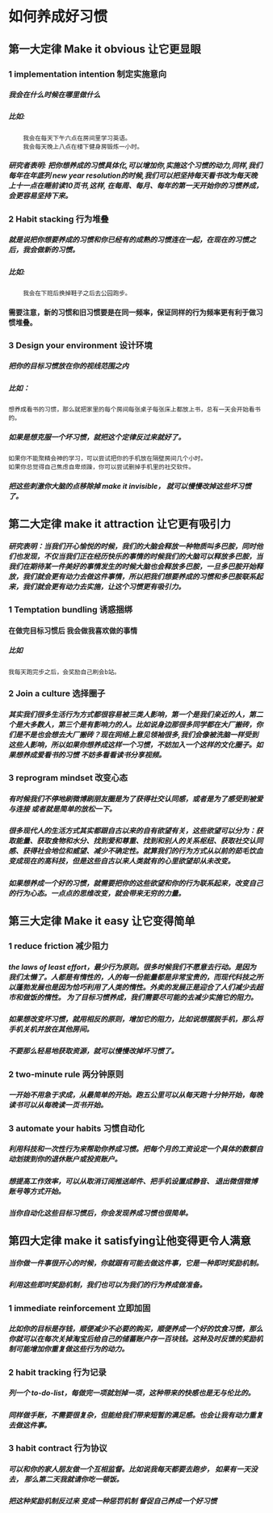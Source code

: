 # 如何养成好习惯 
## 第一大定律 Make it obvious 让它更显眼
### 1 implementation intention 制定实施意向
##### 我会在什么时候在哪里做什么
##### 比如:
        我会在每天下午六点在房间里学习英语。
        我会每天晚上八点在楼下健身房锻炼一小时。
##### 研究者表明: 把你想养成的习惯具体化,可以增加你,实施这个习惯的动力,同样,我们每年在年底列 new year resolution的时候,我们可以把坚持每天看书改为每天晚上十一点在睡前读10页书,这样, 在每周、每月、每年的第一天开始你的习惯养成，会更容易坚持下来。 

### 2 Habit stacking 行为堆叠
    
##### 就是说把你想要养成的习惯和你已经有的成熟的习惯连在一起，在现在的习惯之后，我会做新的习惯。
##### 比如:
        我会在下班后换掉鞋子之后去公园跑步。
#### 需要注意，新的习惯和旧习惯要是在同一频率，保证同样的行为频率更有利于做习惯堆叠。

### 3 Design your environment 设计环境
##### 把你的目标习惯放在你的视线范围之内
##### 比如：
    想养成看书的习惯，那么就把家里的每个房间每张桌子每张床上都放上书，总有一天会开始看书的。

##### 如果是想克服一个坏习惯，就把这个定律反过来就好了。
    如果你不能聚精会神的学习，可以尝试把你的手机放在隔壁房间几个小时。
    如果你总觉得自己焦虑自卑烦躁，你可以尝试删掉手机里的社交软件。
##### 把这些刺激你大脑的点移除掉 make it invisible，  就可以慢慢改掉这些坏习惯了。


## 第二大定律 make it attraction 让它更有吸引力
 ##### 研究表明：当我们开心愉悦的时候，我们的大脑会释放一种物质叫多巴胺，同时他们也发现，不仅当我们正在经历快乐的事情的时候我们的大脑可以释放多巴胺，当我们在期待某一件美好的事情发生的时候大脑也会释放多巴胺，一旦多巴胺开始释放，我们就会更有动力去做这件事情，所以把我们想要养成的习惯和多巴胺联系起来，我们就会更有动力去实施，让这个习惯更有吸引力。 
### 1 Temptation bundling 诱惑捆绑 
#### 在做完目标习惯后 我会做我喜欢做的事情  
##### 比如
    我每天跑完步之后，会奖励自己刷会b站。
### 2 Join a culture 选择圈子
##### 其实我们很多生活行为方式都很容易被三类人影响，第一个是我们亲近的人，第二个是大多数人，第三个是有影响力的人。比如说身边那很多同学都在大厂搬砖，你们是不是也会想去大厂搬砖？现在网络上意见领袖很多,我们会像被洗脑一样受到这些人影响，所以如果你想养成这样一个习惯，不妨加入一个这样的文化圈子。如果想养成爱看书的习惯 不妨多看看读书分享视频。
### 3 reprogram mindset 改变心态
##### 有时候我们不停地刷微博刷朋友圈是为了获得社交认同感，或者是为了感受到被爱与连接 或者就是简单的放松一下。
##### 很多现代人的生活方式其实都跟自古以来的自有欲望有关，这些欲望可以分为：获取能量、获取食物和水分、找到爱和尊重、找到和别人的关系枢纽、获取社交认同感、获得社会地位和威望、减少不确定性。就算我们的行为方式从以前的茹毛饮血变成现在的高科技，但是这些自古以来人类就有的心里欲望却从未改变。
##### 如果想养成一个好的习惯，就需要把你的这些欲望和你的行为联系起来，改变自己的行为心态。一点点的思维改变，就会带来无穷的力量。

## 第三大定律 Make it easy 让它变得简单
### 1 reduce friction 减少阻力 
##### the laws of least effort，最少行为原则。很多时候我们不愿意去行动。是因为我们太懒了。人都是有惰性的，人的每一份能量都是非常宝贵的，而现代科技之所以蓬勃发展也是因为恰巧利用了人类的惰性。外卖的发展正是迎合了人们减少去超市和做饭的惰性。 为了目标习惯养成，我们需要尽可能的去减少实施它的阻力。 
##### 如果想改变坏习惯，就用相反的原则，增加它的阻力，比如说想摆脱手机，那么将手机关机并放在其他房间。
##### 不要那么轻易地获取资源，就可以慢慢改掉坏习惯了。 

### 2 two-minute rule 两分钟原则
##### 一开始不用急于求成，从最简单的开始。跑五公里可以从每天跑十分钟开始，每晚读书可以从每晚读一页书开始。

### 3 automate your habits 习惯自动化 
##### 利用科技和一次性行为来帮助你养成习惯。把每个月的工资设定一个具体的数额自动划拨到你的退休账户或投资账户。
##### 想提高工作效率，可以从取消订阅推送邮件、把手机设置成静音、 退出微信微博账号等方式开始。
##### 当你自动化这些目标习惯后，你会发现养成习惯也很简单。

## 第四大定律 make it satisfying让他变得更令人满意
##### 当你做一件事很开心的时候，你就跟有可能去做这件事，它是一种即时奖励机制。 
##### 利用这些即时奖励机制，我们也可以为我们的行为养成做准备。  
### 1 immediate reinforcement 立即加固 
##### 比如你的目标是存钱，顺便减少不必要的购买，顺便养成一个好的饮食习惯，那么你就可以在每次关掉淘宝后给自己的储蓄账户存一百块钱。这种及时反馈的奖励机制可能增加你重复做这些行为的动力。
### 2 habit tracking 行为记录
##### 列一个 to-do-list，每做完一项就划掉一项，这种带来的快感也是无与伦比的。 
##### 同样做手账，不需要很复杂，但能给我们带来短暂的满足感。也会让我有动力重复去做这件事。
### 3 habit contract 行为协议
##### 可以和你的家人朋友做一个互相监督。比如说我每天都要去跑步， 如果有一天没去， 那么第二天我就请你吃一顿饭。 
##### 把这种奖励机制反过来 变成一种惩罚机制 督促自己养成一个好习惯